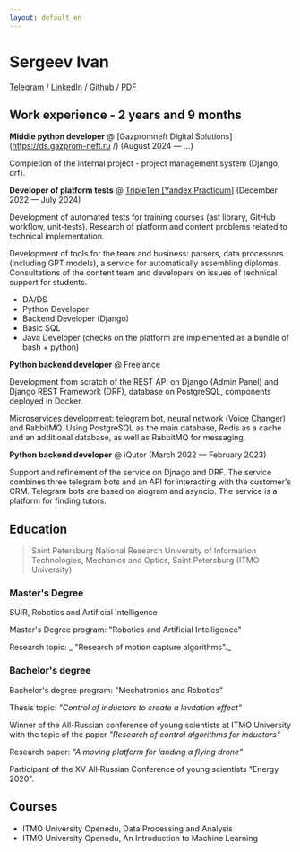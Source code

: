 ```yaml
---
layout: default_en
---
```


# Sergeev Ivan


[Telegram](https://t.me/Sergeevid) / [LinkedIn](https://www.linkedin.com/in/ivan-sergeev-b0b659254/) / [Github](https://github.com/seroburomalinoviy) / [PDF](./CV.pdf)


## Work experience - 2 years and 9 months

**Middle python developer** @ [Gazpromneft Digital Solutions](https://ds.gazprom-neft.ru /) (August 2024 — ...)

Completion of the internal project - project management system (Django, drf).



**Developer of platform tests** @ [TripleTen \[Yandex Practicum\]](https://tripleten.com ) (December 2022 — July 2024)

Development of automated tests for training courses (ast library, GitHub workflow, unit-tests).
Research of platform and content problems related to technical implementation.

Development of tools for the team and business: parsers, data processors (including GPT models), a service for automatically assembling diplomas.
Consultations of the content team and developers on issues of technical support for students.

- DA/DS
- Python Developer
- Backend Developer (Django)
- Basic SQL
- Java Developer (checks on the platform are implemented as a bundle of bash + python)

**Python backend developer** @ Freelance

Development from scratch of the REST API on Django (Admin Panel) and Django REST Framework (DRF), database on PostgreSQL, components deployed in Docker.

Microservices development: telegram bot, neural network (Voice Changer) and RabbitMQ. Using PostgreSQL as the main database, Redis as a cache and an additional database, as well as RabbitMQ for messaging.

**Python backend developer** @ iQutor (March 2022 — February 2023)

Support and refinement of the service on Djnago and DRF. The service combines three telegram bots and an API for interacting with the customer's CRM. Telegram bots are based on aiogram and asyncio. The service is a platform for finding tutors.
## Education

>Saint Petersburg National Research University of Information Technologies, Mechanics and Optics, Saint Petersburg (ITMO University)

### Master's Degree

SUIR, Robotics and Artificial Intelligence

Master's Degree program: "Robotics and Artificial Intelligence"

Research topic: _ "Research of motion capture algorithms"._

### Bachelor's degree

Bachelor's degree program: "Mechatronics and Robotics" 

Thesis topic: _"Control of inductors to create a levitation effect"_

Winner of the All-Russian conference of young scientists at ITMO University with the topic of the paper _"Research of control algorithms for inductors"_

Research paper: _"A moving platform for landing a flying drone"_

Participant of the XV All‐Russian Conference of young scientists "Energy 2020".

## Courses

- ITMO University
Openedu, Data Processing and Analysis
- ITMO University
Openedu, An Introduction to Machine Learning